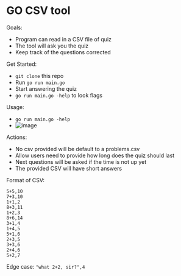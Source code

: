 # GO CSV tool

Goals:
- Program can read in a CSV file of quiz
- The tool will ask you the quiz
- Keep track of the questions corrected

Get Started:
- `git clone` this repo
- Run `go run main.go`
- Start answering the quiz
- `go run main.go -help` to look flags

Usage:
- `go run main.go -help`
- ![image](https://github.com/jun-hf/csv-quiz/assets/86782267/cbcfde9d-4cef-4771-aa05-2b49b050426d)


Actions:
- No csv provided will be default to a problems.csv
- Allow users need to provide how long does the quiz should last
- Next questions will be asked if the time is not up yet
- The provided CSV will have short answers

Format of CSV:
```
5+5,10
7+3,10
1+1,2
8+3,11
1+2,3
8+6,14
3+1,4
1+4,5
5+1,6
2+3,5
3+3,6
2+4,6
5+2,7
```

Edge case:
`"what 2+2, sir?",4`
